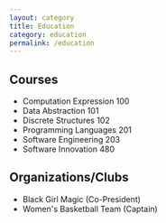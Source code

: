 ```yaml
---
layout: category
title: Education
category: education
permalink: /education
---
```


## Courses

- Computation Expression 100
- Data Abstraction 101
- Discrete Structures 102
- Programming Languages 201
- Software Engineering 203
- Software Innovation 480

## Organizations/Clubs

- Black Girl Magic (Co-President)
- Women's Basketball Team (Captain)